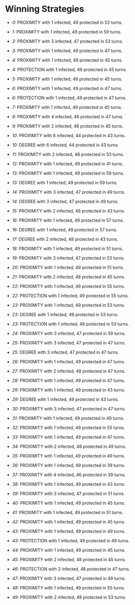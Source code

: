 # Winning Strategies

* _0:_ PROXIMITY with 1 infected, 49 protected in 53 turns.


* _1:_ PROXIMITY with 1 infected, 49 protected in 59 turns.


* _2:_ PROXIMITY with 3 infected, 47 protected in 53 turns.


* _3:_ PROXIMITY with 1 infected, 49 protected in 47 turns.


* _4:_ PROXIMITY with 1 infected, 49 protected in 45 turns.


* _4:_ PROTECTION with 1 infected, 49 protected in 45 turns.


* _5:_ PROXIMITY with 1 infected, 49 protected in 45 turns.


* _6:_ PROXIMITY with 1 infected, 49 protected in 47 turns.


* _6:_ PROTECTION with 1 infected, 49 protected in 47 turns.


* _7:_ PROXIMITY with 1 infected, 49 protected in 45 turns.


* _8:_ PROXIMITY with 4 infected, 46 protected in 47 turns.


* _9:_ PROXIMITY with 2 infected, 48 protected in 45 turns.


* _10:_ PROXIMITY with 6 infected, 44 protected in 43 turns.


* _10:_ DEGREE with 6 infected, 44 protected in 43 turns.


* _11:_ PROXIMITY with 2 infected, 48 protected in 53 turns.


* _12:_ PROXIMITY with 1 infected, 49 protected in 41 turns.


* _13:_ PROXIMITY with 1 infected, 49 protected in 59 turns.


* _13:_ DEGREE with 1 infected, 49 protected in 59 turns.


* _14:_ PROXIMITY with 3 infected, 47 protected in 49 turns.


* _14:_ DEGREE with 3 infected, 47 protected in 49 turns.


* _15:_ PROXIMITY with 2 infected, 48 protected in 43 turns.


* _16:_ PROXIMITY with 1 infected, 49 protected in 57 turns.


* _16:_ DEGREE with 1 infected, 49 protected in 57 turns.


* _17:_ DEGREE with 2 infected, 48 protected in 43 turns.


* _18:_ PROXIMITY with 1 infected, 49 protected in 51 turns.


* _19:_ PROXIMITY with 3 infected, 47 protected in 53 turns.


* _20:_ PROXIMITY with 1 infected, 49 protected in 51 turns.


* _21:_ PROXIMITY with 2 infected, 48 protected in 45 turns.


* _22:_ PROXIMITY with 1 infected, 49 protected in 55 turns.


* _22:_ PROTECTION with 1 infected, 49 protected in 55 turns.


* _23:_ PROXIMITY with 1 infected, 49 protected in 53 turns.


* _23:_ DEGREE with 1 infected, 49 protected in 53 turns.


* _23:_ PROTECTION with 1 infected, 49 protected in 53 turns.


* _24:_ PROXIMITY with 3 infected, 47 protected in 59 turns.


* _25:_ PROXIMITY with 3 infected, 47 protected in 47 turns.


* _25:_ DEGREE with 3 infected, 47 protected in 47 turns.


* _26:_ PROXIMITY with 1 infected, 49 protected in 47 turns.


* _27:_ PROXIMITY with 2 infected, 48 protected in 47 turns.


* _28:_ PROXIMITY with 1 infected, 49 protected in 47 turns.


* _29:_ PROXIMITY with 1 infected, 49 protected in 43 turns.


* _29:_ DEGREE with 1 infected, 49 protected in 43 turns.


* _30:_ PROXIMITY with 3 infected, 47 protected in 47 turns.


* _31:_ PROXIMITY with 1 infected, 49 protected in 49 turns.


* _32:_ PROXIMITY with 1 infected, 49 protected in 55 turns.


* _33:_ PROXIMITY with 1 infected, 49 protected in 47 turns.


* _34:_ PROXIMITY with 2 infected, 48 protected in 49 turns.


* _35:_ PROXIMITY with 1 infected, 49 protected in 49 turns.


* _36:_ PROXIMITY with 1 infected, 49 protected in 39 turns.


* _37:_ PROXIMITY with 4 infected, 46 protected in 39 turns.


* _38:_ PROXIMITY with 1 infected, 49 protected in 43 turns.


* _39:_ PROXIMITY with 3 infected, 47 protected in 51 turns.


* _40:_ PROXIMITY with 1 infected, 49 protected in 45 turns.


* _41:_ PROXIMITY with 1 infected, 49 protected in 51 turns.


* _42:_ PROXIMITY with 1 infected, 49 protected in 45 turns.


* _43:_ PROXIMITY with 1 infected, 49 protected in 49 turns.


* _43:_ PROTECTION with 1 infected, 49 protected in 49 turns.


* _44:_ PROXIMITY with 1 infected, 49 protected in 45 turns.


* _45:_ PROXIMITY with 2 infected, 48 protected in 45 turns.


* _46:_ PROTECTION with 2 infected, 48 protected in 47 turns.


* _47:_ PROXIMITY with 3 infected, 47 protected in 49 turns.


* _48:_ PROXIMITY with 1 infected, 49 protected in 55 turns.


* _49:_ PROXIMITY with 2 infected, 48 protected in 53 turns.


